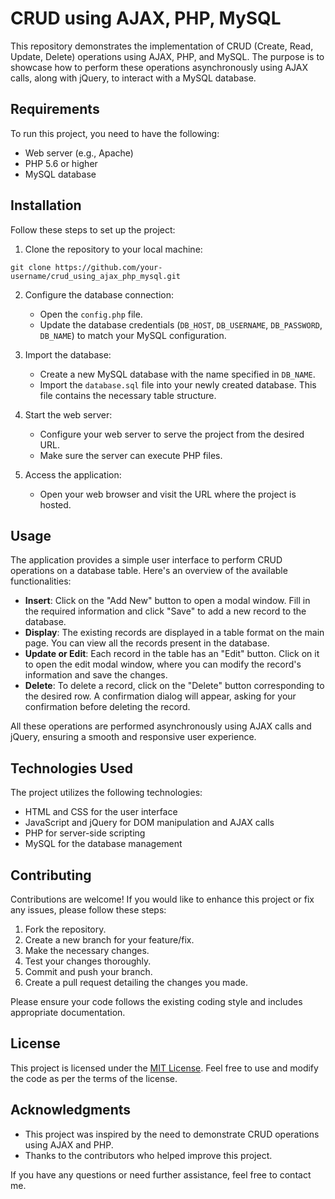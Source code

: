 # CRUD using AJAX, PHP, MySQL

This repository demonstrates the implementation of CRUD (Create, Read, Update, Delete) operations using AJAX, PHP, and MySQL. The purpose is to showcase how to perform these operations asynchronously using AJAX calls, along with jQuery, to interact with a MySQL database.

## Requirements

To run this project, you need to have the following:

- Web server (e.g., Apache)
- PHP 5.6 or higher
- MySQL database

## Installation

Follow these steps to set up the project:

1. Clone the repository to your local machine:

```
git clone https://github.com/your-username/crud_using_ajax_php_mysql.git
```

2. Configure the database connection:
   - Open the `config.php` file.
   - Update the database credentials (`DB_HOST`, `DB_USERNAME`, `DB_PASSWORD`, `DB_NAME`) to match your MySQL configuration.

3. Import the database:
   - Create a new MySQL database with the name specified in `DB_NAME`.
   - Import the `database.sql` file into your newly created database. This file contains the necessary table structure.

4. Start the web server:
   - Configure your web server to serve the project from the desired URL.
   - Make sure the server can execute PHP files.

5. Access the application:
   - Open your web browser and visit the URL where the project is hosted.

## Usage

The application provides a simple user interface to perform CRUD operations on a database table. Here's an overview of the available functionalities:

- **Insert**: Click on the "Add New" button to open a modal window. Fill in the required information and click "Save" to add a new record to the database.
- **Display**: The existing records are displayed in a table format on the main page. You can view all the records present in the database.
- **Update or Edit**: Each record in the table has an "Edit" button. Click on it to open the edit modal window, where you can modify the record's information and save the changes.
- **Delete**: To delete a record, click on the "Delete" button corresponding to the desired row. A confirmation dialog will appear, asking for your confirmation before deleting the record.

All these operations are performed asynchronously using AJAX calls and jQuery, ensuring a smooth and responsive user experience.

## Technologies Used

The project utilizes the following technologies:

- HTML and CSS for the user interface
- JavaScript and jQuery for DOM manipulation and AJAX calls
- PHP for server-side scripting
- MySQL for the database management

## Contributing

Contributions are welcome! If you would like to enhance this project or fix any issues, please follow these steps:

1. Fork the repository.
2. Create a new branch for your feature/fix.
3. Make the necessary changes.
4. Test your changes thoroughly.
5. Commit and push your branch.
6. Create a pull request detailing the changes you made.

Please ensure your code follows the existing coding style and includes appropriate documentation.

## License

This project is licensed under the [MIT License](LICENSE). Feel free to use and modify the code as per the terms of the license.

## Acknowledgments

- This project was inspired by the need to demonstrate CRUD operations using AJAX and PHP.
- Thanks to the contributors who helped improve this project.

If you have any questions or need further assistance, feel free to contact me.
